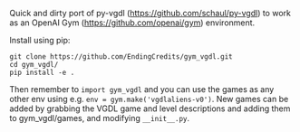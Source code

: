 Quick and dirty port of py-vgdl (https://github.com/schaul/py-vgdl) to work as an OpenAI Gym (https://github.com/openai/gym) environment.

Install using pip:

```
git clone https://github.com/EndingCredits/gym_vgdl.git
cd gym_vgdl/
pip install -e .
```

Then remember to `import gym_vgdl` and you can use the games as any other env using e.g. `env = gym.make('vgdlaliens-v0')`. New games can be added by grabbing the VGDL game and level descriptions and adding them to gym_vgdl/games, and modifying `__init__.py`.

